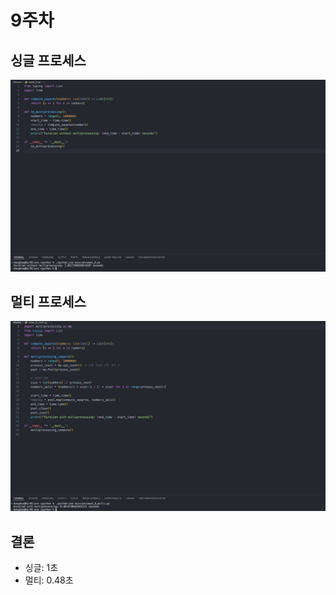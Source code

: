# 9주차

## 싱글 프로세스
![alt text](week_9_single.png)

## 멀티 프로세스
![alt text](week_9_multi.png)

## 결론
- 싱글: 1초
- 멀티: 0.48초